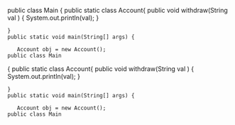 public class Main
{
    public static class Account{
     public void withdraw(String val ) 
      {
        System.out.println(val);
    }
        
    }
	public static void main(String[] args) {
		
	   Account obj = new Account();
	public class Main
{
    public static class Account{
     public void withdraw(String val ) 
      {
        System.out.println(val);
    }
        
    }
	public static void main(String[] args) {
		
	   Account obj = new Account();
	public class Main
